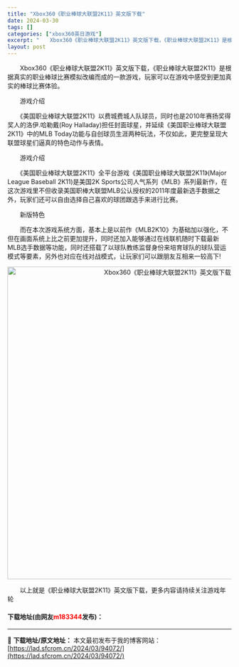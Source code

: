 ```yaml
---
title: "Xbox360《职业棒球大联盟2K11》英文版下载"
date: 2024-03-30
tags: []
categories: ["xbox360英日游戏"]
excerpt: "　　Xbox360《职业棒球大联盟2K11》英文版下载，《职业棒球大联盟2K11》是根据真实的职业棒球比赛模拟改编而成的一款游戏，玩家可以在游戏中感受到更加真实的棒球比赛体验。 　　游戏介绍 　　《美国职业棒球大联盟2K11》以费城费城人队球员，同时也是2010年赛扬奖得奖人的洛伊.哈勒戴(Roy &hellip;"
layout: post
---
```


 <p>　　Xbox360《职业棒球大联盟2K11》英文版下载，《职业棒球大联盟2K11》是根据真实的职业棒球比赛模拟改编而成的一款游戏，玩家可以在游戏中感受到更加真实的棒球比赛体验。</p> <p>　　游戏介绍</p> <p>　　《美国职业棒球大联盟2K11》以费城费城人队球员，同时也是2010年赛扬奖得奖人的洛伊.哈勒戴(Roy Halladay)担任封面球星，并延续《美国职业棒球大联盟2K11》中的MLB Today功能与自创球员生涯两种玩法，不仅如此，更完整呈现大联盟球星们逼真的特色动作与表情。</p> <p>　　游戏介绍</p> <p>　　《美国职业棒球大联盟2K11》全平台游戏《美国职业棒球大联盟2K11》(Major League Baseball 2K11)是美国2K Sports公司人气系列《MLB》系列最新作，在这次游戏里不但收录美国职棒大联盟MLB公认授权的2011年度最新选手数据之外，玩家们还可以自由选择自己喜欢的球团跟选手来进行比赛。</p> <p>　　新版特色</p> <p>　　而在本次游戏系统方面，基本上是以前作《MLB2K10》为基础加以强化，不但在画面系统上比之前更加提升，同时还加入能够通过在线联机随时下载最新MLB选手数据等功能，同时还搭载了以球队教练监督身份来培育球队的球队营运模式等要素，另外也对应在线对战模式，让玩家们可以跟朋友互相来一较高下!</p> <p align="center"><img align="" border="0" src="https://lad.sfcrom.cn/wp-content/uploads/2024/03/20240330_6607d431e3558.jpg" width="704" alt="Xbox360《职业棒球大联盟2K11》英文版下载" /></p> <p>　　以上就是《职业棒球大联盟2K11》英文版下载，更多内容请持续关注游戏年轮</p> <p><h4>下载地址(由网友<font color="red">m183344</font>发布)：</h4></p> 

---
📖 **下载地址/原文地址：** 本文最初发布于我的博客网站：[https://lad.sfcrom.cn/2024/03/94072/](https://lad.sfcrom.cn/2024/03/94072/)
